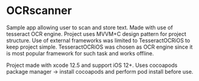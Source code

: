 # OCRscanner

Sample app allowing user to scan and store text.
Made with use of tesseract OCR engine.
Project uses MVVM+C design pattern for project structure.
Use of external frameworks was limited to TesseractOCRiOS to keep project simple.
TesseractOCRiOS was chosen as OCR engine since it is most popular framework for such task and works offline.

Project made with xcode 12.5 and support iOS 12+.
Uses cocoapods package manager -> install cocoapods and perform pod install before use.


